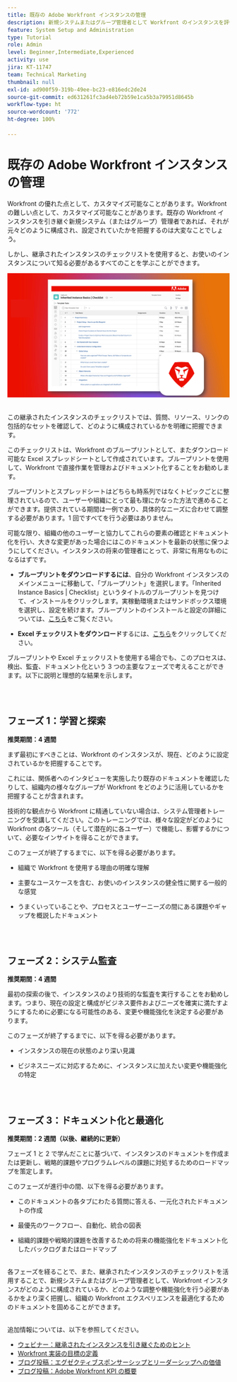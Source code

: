 ```yaml
---
title: 既存の Adobe Workfront インスタンスの管理
description: 新規システムまたはグループ管理者として Workfront のインスタンスを評価、把握および最適化するためのキーフレーズについて説明します。
feature: System Setup and Administration
type: Tutorial
role: Admin
level: Beginner,Intermediate,Experienced
activity: use
jira: KT-11747
team: Technical Marketing
thumbnail: null
exl-id: ad900f59-319b-49ee-bc23-e816edc2de24
source-git-commit: ed631261fc3ad4eb72b59e1ca5b3a79951d8645b
workflow-type: ht
source-wordcount: '772'
ht-degree: 100%

---
```


# 既存の Adobe Workfront インスタンスの管理

Workfront の優れた点として、カスタマイズ可能なことがあります。Workfront の難しい点として、カスタマイズ可能なことがあります。既存の Workfront インスタンスを引き継ぐ新規システム（またはグループ）管理者であれば、それが元々どのように構成され、設定されていたかを把握するのは大変なことでしょう。

しかし、継承されたインスタンスのチェックリストを使用すると、お使いのインスタンスについて知る必要があるすべてのことを学ぶことができます。

![継承されたインスタンスのチェックリストの画像](assets/wf-inherited-instance-image.png)
<br></br>

この継承されたインスタンスのチェックリストでは、質問、リソース、リンクの包括的なセットを確認して、どのように構成されているかを明確に把握できます。

このチェックリストは、Workfront のブループリントとして、またダウンロード可能な Excel スプレッドシートとして作成されています。ブループリントを使用して、Workfront で直接作業を管理およびドキュメント化することをお勧めします。

ブループリントとスプレッドシートはどちらも時系列ではなくトピックごとに整理されているので、ユーザーや組織にとって最も理にかなった方法で進めることができます。提供されている期間は一例であり、具体的なニーズに合わせて調整する必要があります。1 回ですべてを行う必要はありません。

可能な限り、組織の他のユーザーと協力してこれらの要素の確認とドキュメント化を行い、大きな変更があった場合にはこのドキュメントを最新の状態に保つようにしてください。インスタンスの将来の管理者にとって、非常に有用なものになるはずです。

* <b>ブループリントをダウンロードするには</b>、自分の Workfront インスタンスのメインメニューに移動して、「ブループリント」を選択します。「Inherited Instance Basics | Checklist」というタイトルのブループリントを見つけて、インストールをクリックします。実稼動環境またはサンドボックス環境を選択し、設定を続けます。ブループリントのインストールと設定の詳細については、[こちら](https://experienceleague.adobe.com/docs/workfront/using/administration-and-setup/blueprints/blueprints-install.html?lang=ja)をご覧ください。

* <b>Excel チェックリストをダウンロード</b>するには、[こちら](assets/adobe-workfront-system-admin-playbook-inherited-instance.xlsx)をクリックしてください。

ブループリントや Excel チェックリストを使用する場合でも、このプロセスは、検出、監査、ドキュメント化という 3 つの主要なフェーズで考えることができます。以下に説明と理想的な結果を示します。

<br>
</br>

## フェーズ 1：学習と探索

<b>推奨期間：4 週間</b>

まず最初にすべきことは、Workfront のインスタンスが、現在、どのように設定されているかを把握することです。

これには、関係者へのインタビューを実施したり既存のドキュメントを確認したりして、組織内の様々なグループが Workfront をどのように活用しているかを把握することが含まれます。

技術的な観点から Workfront に精通していない場合は、システム管理者トレーニングを受講してください。このトレーニングでは、様々な設定がどのように Workfront の各ツール（そして潜在的に各ユーザー）で機能し、影響するかについて、必要なインサイトを得ることができます。

このフェーズが終了するまでに、以下を得る必要があります。

* 組織で Workfront を使用する理由の明確な理解

* 主要なユースケースを含む、お使いのインスタンスの健全性に関する一般的な感覚

* うまくいっていることや、プロセスとユーザーニーズの間にある課題やギャップを概説したドキュメント
<br>
</br>

## フェーズ 2：システム監査

<b>推奨期間：4 週間 </b>

最初の探索の後で、インスタンスのより技術的な監査を実行することをお勧めします。つまり、現在の設定と構成がビジネス要件およびニーズを確実に満たすようにするために必要になる可能性のある、変更や機能強化を決定する必要があります。

このフェーズが終了するまでに、以下を得る必要があります。

* インスタンスの現在の状態のより深い見識

* ビジネスニーズに対応するために、インスタンスに加えたい変更や機能強化の特定
<br>
</br>

## フェーズ 3：ドキュメント化と最適化

<b>推奨期間：2 週間（以後、継続的に更新） </b>

フェーズ 1 と 2 で学んだことに基づいて、インスタンスのドキュメントを作成または更新し、戦略的課題やプログラムレベルの課題に対処するためのロードマップを策定します。

このフェーズが進行中の間、以下を得る必要があります。

* このドキュメントの各タブにわたる質問に答える、一元化されたドキュメントの作成

* 最優先のワークフロー、自動化、統合の図表

* 組織的課題や戦略的課題を改善するための将来の機能強化をドキュメント化したバックログまたはロードマップ

<br>
各フェーズを経ることで、また、継承されたインスタンスのチェックリストを活用することで、新規システムまたはグループ管理者として、Workfront インスタンスがどのように構成されているか、どのような調整や機能強化を行う必要があるかをより深く把握し、組織の Workfront エクスペリエンスを最適化するためのドキュメントを固めることができます。

<br>
</br>

追加情報については、以下を参照してください。
* [ウェビナー：継承されたインスタンスを引き継ぐためのヒント](https://experienceleaguecommunities.adobe.com/t5/workfront-discussions/webinar-system-admin-essentials-tips-for-taking-over-an-existing/td-p/571873)
* [Workfront 実装の目標の定義](https://experienceleague.adobe.com/docs/workfront/using/administration-and-setup/get-started-administration/define-wf-goals-objectives.html?lang=ja)
* [ブログ投稿：エグゼクティブスポンサーシップとリーダーシップへの価値](https://experienceleaguecommunities.adobe.com/t5/workfront-blogs/customer-success-tips-executive-sponsorship-and-value-to/ba-p/518353)
* [ブログ投稿：Adobe Workfront KPI の概要](https://experienceleaguecommunities.adobe.com/t5/workfront-blogs/kpi-dashboards-in-the-new-workfront-experience-introduction-to/ba-p/549001)

